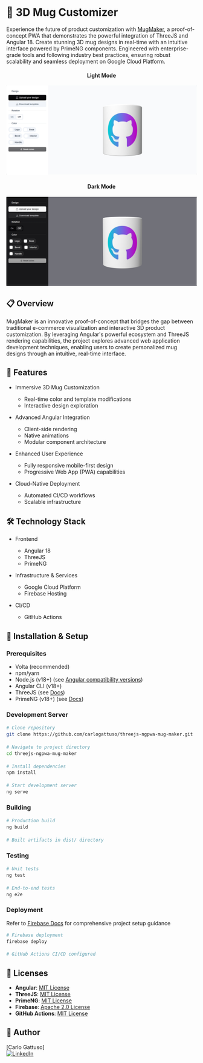 # 🎨 3D Mug Customizer

Experience the future of product customization with [MugMaker](https://mug-maker-9eb4b.web.app/), a proof-of-concept PWA that demonstrates the powerful integration of ThreeJS and Angular 18. Create stunning 3D mug designs in real-time with an intuitive interface powered by PrimeNG components. Engineered with enterprise-grade tools and following industry best practices, ensuring robust scalability and seamless deployment on Google Cloud Platform.

<div align="center">
  <h4>Light Mode</h4>
  <img src=".github/images/screenshot-light.png" width="600" alt="3D Mug Customizer Light Mode">

<h4>Dark Mode</h4>
<img src=".github/images/screenshot.png" width="600" alt="3D Mug Customizer Dark Mode">
</div>

## 📋 Overview

MugMaker is an innovative proof-of-concept that bridges the gap between traditional e-commerce visualization and interactive 3D product customization. By leveraging Angular's powerful ecosystem and ThreeJS rendering capabilities, the project explores advanced web application development techniques, enabling users to create personalized mug designs through an intuitive, real-time interface.

## 🚀 Features

- Immersive 3D Mug Customization
  - Real-time color and template modifications
  - Interactive design exploration

- Advanced Angular Integration
  - Client-side rendering
  - Native animations
  - Modular component architecture

- Enhanced User Experience
  - Fully responsive mobile-first design
  - Progressive Web App (PWA) capabilities

- Cloud-Native Deployment
  - Automated CI/CD workflows
  - Scalable infrastructure

## 🛠️ Technology Stack

- Frontend
  - Angular 18
  - ThreeJS
  - PrimeNG

- Infrastructure & Services
  - Google Cloud Platform
  - Firebase Hosting

- CI/CD
  - GitHub Actions

## 🔧 Installation & Setup

### Prerequisites

- Volta (recommended)
- npm/yarn
- Node.js (v18+) (see [Angular compatibility versions](https://angular.dev/reference/versions))
- Angular CLI (v18+)
- ThreeJS (see [Docs](https://threejs.org/))
- PrimeNG (v18+) (see [Docs](https://primeng.org/))

### Development Server

```bash
# Clone repository
git clone https://github.com/carlogattuso/threejs-ngpwa-mug-maker.git

# Navigate to project directory
cd threejs-ngpwa-mug-maker

# Install dependencies
npm install

# Start development server
ng serve
```

### Building

```bash
# Production build
ng build

# Built artifacts in dist/ directory
```

### Testing

```bash
# Unit tests
ng test

# End-to-end tests
ng e2e
```

### Deployment

Refer to [Firebase Docs](https://firebase.google.com/docs/app-hosting?hl=es-419) for comprehensive project setup guidance

```bash
# Firebase deployment
firebase deploy

# GitHub Actions CI/CD configured
```

## 📝 Licenses

- **Angular**: [MIT License](https://opensource.org/licenses/MIT)
- **ThreeJS**: [MIT License](https://opensource.org/licenses/MIT)
- **PrimeNG**: [MIT License](https://opensource.org/licenses/MIT)
- **Firebase**: [Apache 2.0 License](https://www.apache.org/licenses/LICENSE-2.0)
- **GitHub Actions**: [MIT License](https://opensource.org/licenses/MIT)

## 👥 Author

[Carlo Gattuso]  
[![LinkedIn](https://img.shields.io/badge/LinkedIn-Profile-blue)](https://www.linkedin.com/in/carlo-gattuso-garrido/)
